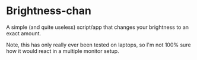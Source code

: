 # Brightness-chan
A simple (and quite useless) script/app that changes your brightness to an exact amount.

Note, this has only really ever been tested on laptops, so I'm not 100% sure how it would react in a multiple monitor setup.
